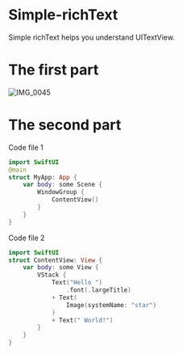 # Simple-richText
Simple richText helps you understand UITextView.
# The first part
![IMG_0045](https://github.com/S-way520/Simple-richText/assets/95877651/64f1dc5f-ca4e-4860-b978-0a383ba192d6)
# The second part
Code file 1
```swift
import SwiftUI
@main
struct MyApp: App {
    var body: some Scene {
        WindowGroup {
            ContentView()
        }
    }
}
```
Code file 2
```swift
import SwiftUI
struct ContentView: View {
    var body: some View {
        VStack {
            Text("Hello ") 
                .font(.largeTitle)
            + Text(
                Image(systemName: "star")
            ) 
            + Text(" World!")
        }
    }
}
```
